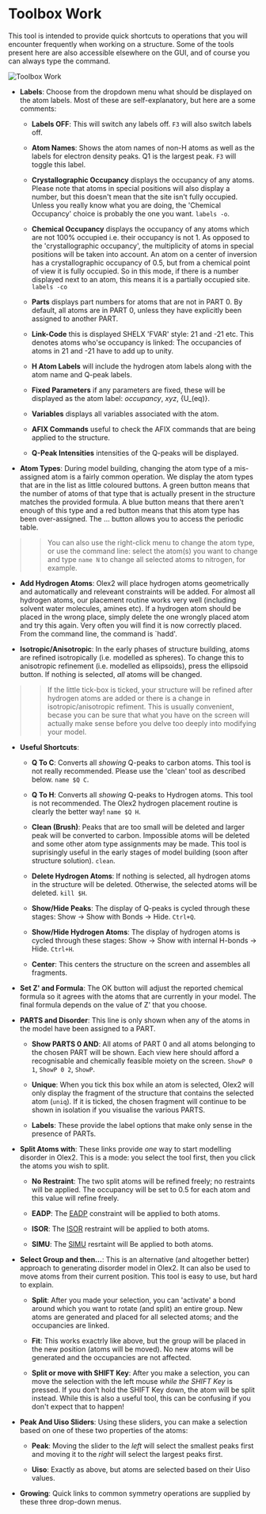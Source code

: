 # Toolbox Work
This tool is intended to provide quick shortcuts to operations that you will encounter frequently when working on a structure. Some of the tools present here are also accessible elsewhere on the GUI, and of course you can always type the command.

![Toolbox Work](C:\Users\Horst\Documents\GitHub\Olex2Manual\Tools\images\toolbox_work.png)

- **Labels**: Choose from the dropdown menu what should be displayed on the atom labels. Most of these are self-explanatory, but here are a some comments:

	- **Labels OFF**: This will switch any labels off. `F3` will also switch labels off.

	- **Atom Names**: Shows the atom names of non-H atoms as well as the labels for electron density peaks. Q1 is the largest peak. `F3` will toggle this label.

	- **Crystallographic Occupancy**  displays the occupancy of any atoms. Please note that atoms in special positions will also display a number, but this doesn't mean that the site isn't fully occupied. Unless you really know what you are doing, the 'Chemical Occupancy' choice is probably the one you want. `labels -o`.

	- **Chemical Occupancy**  displays the occupancy of any atoms which are not 100% occupied i.e. their occupancy is not 1. As opposed to the 'crystallographic occupancy', the multiplicity of atoms in special positions will be taken into account. An atom on a center of inversion has a crystallographic occupancy of 0.5, but from a chemical point of view it is fully occupied. So in this mode, if there is a number displayed next to an atom, this means it is a partially occupied site. `labels -co`

	- **Parts**  displays part numbers for atoms that are not in PART 0. By default, all atoms are in PART 0, unless they have explicitly been assigned to another PART.

	- **Link-Code**  this is displayed SHELX 'FVAR' style: 21 and -21 etc. This denotes atoms who'se occupancy is linked: The occupancies of atoms in 21 and -21 have to add up to unity.

	- **H Atom Labels**  will include the hydrogen atom labels along with the atom name and Q-peak labels.

	- **Fixed Parameters**  if any parameters are fixed, these will be displayed as the atom label: _occupancy_, _xyz_, {U_(eq)}.

	- **Variables**  displays all variables associated with the atom.

	- **AFIX Commands**  useful to check the AFIX commands that are being applied to the structure.

	- **Q-Peak Intensities**  intensities of the Q-peaks will be displayed.

- **Atom Types**: During model building, changing the atom type of a mis-assigned atom is a fairly common operation. We display the atom types that are in the list as little coloured buttons. A green button means that the number of atoms of that type that is actually present in the structure matches the provided formula. A blue button means that there aren't enough of this type and a red button means that this atom type has been over-assigned. The … button allows you to access the periodic table.

>>You can also use the right-click menu to change the atom type, or use the command line: select the atom(s) you want to change and type `name N` to change all selected atoms to nitrogen, for example.

- **Add Hydrogen Atoms**: Olex2 will place hydrogen atoms geometrically and automatically and releveant constraints will be added. For almost all hydrogen atoms, our placement routine works very well (including solvent water molecules, amines etc). If a hydrogen atom should be placed in the wrong place, simply delete the one wrongly placed atom and try this again. Very often you will find it is now correctly placed. From the command line, the command is `hadd'.

- **Isotropic/Anisotropic**: In the early phases of structure building, atoms are refined isotropically (i.e. modelled as spheres). To change this to anisotropic refinement (i.e. modelled as ellipsoids), press the ellipsoid button. If nothing is selected, *all* atoms will be changed.

>>If the little tick-box is ticked, your structure will be refined after hydrogen atoms are added or there is a change in isotropic/anisotropic refiment. This is usually convenient, becase you can be sure that what you have on the screen will actually make sense before you delve too deeply into modifying your model.

- **Useful Shortcuts**:

	- **Q To C**: Converts all *showing* Q-peaks to carbon atoms. This tool is not really recommended. Please use the 'clean' tool as described below. `name $Q C`.

	- **Q To H**: Converts all *showing* Q-peaks to Hydrogen atoms. This tool is not recommended. The Olex2 hydrogen placement routine is clearly the better way! `name $Q H`.

	- **Clean (Brush)**: Peaks that are too small will be deleted and larger peak will be converted to carbon. Impossible atoms will be deleted and some other atom type assignments may be made. This tool is suprisingly useful in the early stages of model building (soon after structure solution). `clean`.
	
	- **Delete Hydrogen Atoms**: If nothing is selected, all hydrogen atoms in the structure will be deleted. Otherwise, the selected atoms will be deleted. `kill $H`.

	- **Show/Hide Peaks**: The display of Q-peaks is cycled through these stages: Show -> Show with Bonds -> Hide. `Ctrl+Q`.

	- **Show/Hide Hydrogen Atoms**: The display of hydrogen atoms  is cycled through these stages: Show -> Show with internal H-bonds -> Hide. `Ctrl+H`.

	- **Center**: This centers the structure on the screen and assembles all fragments.

- **Set Z' and Formula**: The OK button will adjust the reported chemical formula so it agrees with the atoms that are currently in your model. The final formula depends on the value of Z' that you choose.

- **PARTS and Disorder**: This line is only shown when any of the atoms in the model have been assigned to a PART.

	- **Show PARTS 0 AND**: All atoms of PART 0 and all atoms belonging to the chosen PART will be shown. Each view here should afford a recognisable and chemically feasible moiety on the screen. `ShowP 0 1`, `ShowP 0 2`, `ShowP`.

	- **Unique**: When you tick this box while an atom is selected, Olex2 will only display the fragment of the structure that contains the selected atom (`uniq`). If it is ticked, the chosen fragment will continue to be shown in isolation if you visualise the various PARTS.
	
	- **Labels**: These provide the label options that make only sense in the presence of PARTs.

- **Split Atoms with**: These links provide *one* way to start modelling disorder in Olex2. This is a mode: you select the tool first, then you click the atoms you wish to split.

	- **No Restraint**: The two split atoms will be refined freely; no restraints will be applied. The occupancy will be set to 0.5 for each atom and this value will refine freely.

	- **EADP**: The [EADP]() constraint will be applied to both atoms.

	- **ISOR**: The [ISOR]() restraint will be applied to both atoms.

	- **SIMU**: The [SIMU]() resrtaint will Be applied to both atoms.

- **Select Group and then...**: This is an alternative (and altogether better) approach to generating disorder model in Olex2. It can also be used to move atoms from their current position. This tool is easy to use, but hard to explain.

	- **Split**: After you made your selection, you can 'activate' a bond around which you want to rotate (and split) an entire group. New atoms are generated and placed for all selected atoms; and the occupancies are linked.

	- **Fit**: This works exactrly like above, but the group will be placed in the new position (atoms will be moved). No new atoms will be generated and the occupancies are not affected.

	- **Split or move with SHIFT Key**: After you make a selection, you can move the selection with the left mouse *while the SHIFT Key* is pressed. If you don't hold the SHIFT Key down, the atom will be split instead. While this is also a useful tool, this can be confusing if you don't expect that to happen!

- **Peak And Uiso Sliders**: Using these sliders, you can make a selection based on one of these two properties of the atoms:

	- **Peak**: Moving the slider to the *left* will select the smallest peaks first and moving it to the *right* will select the largest peaks first.

	- **Uiso**: Exactly as above, but atoms are selected based on their Uiso values.

- **Growing**: Quick links to common symmetry operations are supplied by these three drop-down menus.
